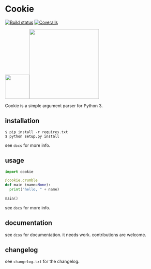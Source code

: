 # Cookie
 [![Build status](https://ci.appveyor.com/api/projects/status/pjxh5g91jpbh7t84?svg=true)](https://ci.appveyor.com/project/tygerbytes/resourcefitness) 
[![Coveralls](https://coveralls.io/repos/github/tygerbytes/ResourceFitness/badge.svg?branch=master)](https://coveralls.io/github/tygerbytes/ResourceFitness?branch=master) 

<img src="https://openclipart.org/download/249534/1464300474.svg" width=80><img src="https://www.python.org/static/community_logos/python-logo-master-v3-TM.png" width="230"/>

Cookie is a simple argument parser for Python 3.

## installation
```
$ pip install -r requires.txt
$ python setup.py install
```
see `docs` for more info.

## usage
```python
import cookie

@cookie.crumble
def main (name=None):
  print("hello, " + name)
  
main()
```
see `docs` for more info.

## documentation
see `dcos` for documentation.
it needs work. contributions are welcome.

## changelog
see `changelog.txt` for the changelog.


